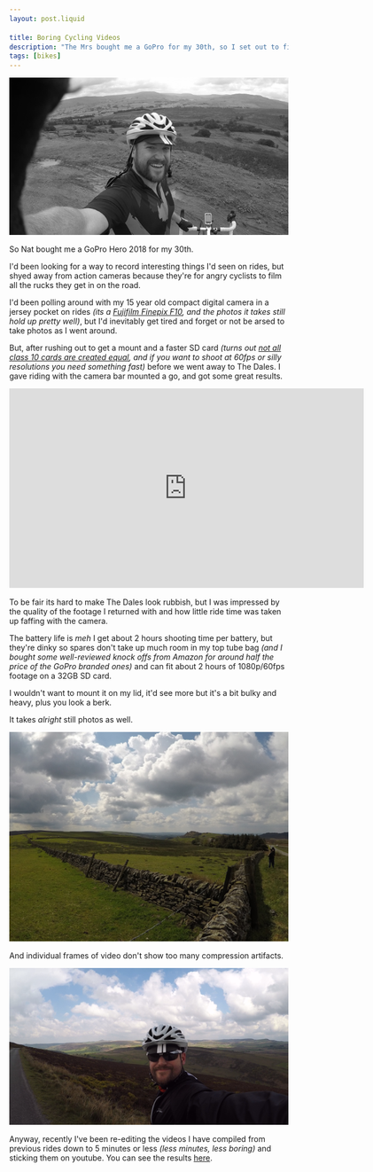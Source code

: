 ```yaml
---
layout: post.liquid

title: Boring Cycling Videos
description: "The Mrs bought me a GoPro for my 30th, so I set out to film the most uninteresting cycling videos possible."
tags: [bikes]
---
```


![Header Image - Me up a hill](/assets/img/2019-09-27-boring-cycling-videos.png)

So Nat bought me a GoPro Hero 2018 for my 30th.

I'd been looking for a way to record interesting things I'd seen on rides, but shyed away from action cameras because they're for angry cyclists to film all the rucks they get in on the road.

I'd been polling around with my 15 year old compact digital camera in a jersey pocket on rides *(its a [Fujifilm Finepix F10](https://en.wikipedia.org/wiki/Fujifilm_FinePix_F_series), and the photos it takes still hold up pretty well)*, but I'd inevitably get tired and forget or not be arsed to take photos as I went around.

But, after rushing out to get a mount and a faster SD card *(turns out [not all class 10 cards are created equal](https://gopro.com/en/us/news/choosing-a-memory-card-for-your-gopro), and if you want to shoot at 60fps or silly resolutions you need something fast)* before we went away to The Dales. I gave riding with the camera bar mounted a go, and got some great results.

<iframe class="youtube" width="640" height="360" src="https://www.youtube.com/embed/HGpuFmBAqqQ" frameborder="0" allow="accelerometer; autoplay; encrypted-media; gyroscope; picture-in-picture" allowfullscreen></iframe>

To be fair its hard to make The Dales look rubbish, but I was impressed by the quality of the footage I returned with and how little ride time was taken up faffing with the camera.

The battery life is *meh* I get about 2 hours shooting time per battery, but they're dinky so spares don't take up much room in my top tube bag *(and I bought some well-reviewed knock offs from Amazon for around half the price of the GoPro branded ones)* and can fit about 2 hours of 1080p/60fps footage on a 32GB SD card.

I wouldn't want to mount it on my lid, it'd see more but it's a bit bulky and heavy, plus you look a berk. 

It takes *alright* still photos as well.

[![Gopro photo of Axe Edge, Derbyshire](/assets/img/axe_edge_gopro.png)](/assets/img/axe_edge_gopro_fs.png)

And individual frames of video don't show too many compression artifacts.

[![Still frame from GoPro video of Axe Edge, Derbyshire](/assets/img/axe_edge_gopro_still.png)](/assets/img/axe_edge_gopro_still_fs.png)

Anyway, recently I've been re-editing the videos I have compiled from previous rides down to 5 minutes or less *(less minutes, less boring)* and sticking them on youtube. You can see the results [here](https://www.youtube.com/channel/UCIBF_vjZRcAmMdVKIFFIXDg).
